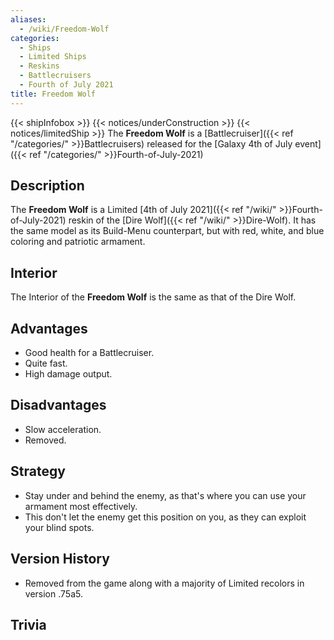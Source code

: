 ```yaml
---
aliases:
  - /wiki/Freedom-Wolf
categories:
  - Ships
  - Limited Ships
  - Reskins
  - Battlecruisers
  - Fourth of July 2021
title: Freedom Wolf
---
```


{{< shipInfobox >}} {{< notices/underConstruction >}} {{< notices/limitedShip >}} The **Freedom Wolf** is a [Battlecruiser]({{< ref "/categories/" >}}Battlecruisers) released for the [Galaxy 4th of July event]({{< ref "/categories/" >}}Fourth-of-July-2021)

## Description

The **Freedom Wolf** is a Limited [4th of July 2021]({{< ref "/wiki/" >}}Fourth-of-July-2021) reskin of the [Dire Wolf]({{< ref "/wiki/" >}}Dire-Wolf). It has the same model as its Build-Menu counterpart, but with red, white, and blue coloring and patriotic armament.

## Interior

The Interior of the **Freedom Wolf** is the same as that of the Dire Wolf.

## Advantages

- Good health for a Battlecruiser.
- Quite fast.
- High damage output.

## Disadvantages

- Slow acceleration.
- Removed.

## Strategy

- Stay under and behind the enemy, as that's where you can use your armament most effectively.
- This don't let the enemy get this position on you, as they can exploit your blind spots.

## Version History

- Removed from the game along with a majority of Limited recolors in version .75a5.

## Trivia
